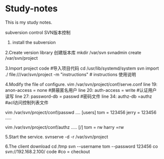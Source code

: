 # Study-notes
This is my study notes.

subversion control SVN版本控制

1. install the subversion

2.Create version library 创建版本库
  mkdir /var/svn
  svnadmin create /var/svn/project
  
3.Import project code #导入项目代码
  cd /usr/lib/systemd/system
  svn import ./ file:///var/svn/project -m "instructions" # instructions 使用说明
  
 4.Modify the file of configure.
  vim /var/svn/project/conf/serve.conf
    line 19: anon-access = none  #屏蔽匿名用户
    line 20: auth-access = write #认证用户读写
    line 27: password-db = passwd #密码文件
    line 34: authz-db =authz      #acl访问控制列表文件
    
  vim /var/svn/project/conf/passwd
    ....
    [users]
     tom = 123456
     jerry = 123456
     .....
    
   vim /var/svn/project/conf/authz
     .....
     [/]
     tom = rw
     harry =rw
     
   5.Start the service.
      svnserve -d -r /var/svn/project
      
   6.The client download
     cd /tmp
     svn --username tom --password 123456 co svn://192.168.2.100/ code #co = checkout 

